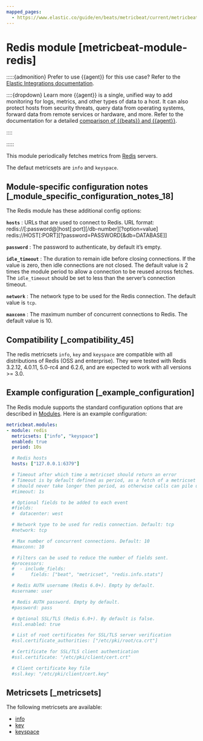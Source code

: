 ```yaml
---
mapped_pages:
  - https://www.elastic.co/guide/en/beats/metricbeat/current/metricbeat-module-redis.html
---
```


# Redis module [metricbeat-module-redis]

:::::{admonition} Prefer to use {{agent}} for this use case?
Refer to the [Elastic Integrations documentation](integration-docs://reference/redis/index.md).

::::{dropdown} Learn more
{{agent}} is a single, unified way to add monitoring for logs, metrics, and other types of data to a host. It can also protect hosts from security threats, query data from operating systems, forward data from remote services or hardware, and more. Refer to the documentation for a detailed [comparison of {{beats}} and {{agent}}](docs-content://reference/fleet/index.md).

::::


:::::


This module periodically fetches metrics from [Redis](http://redis.io/) servers.

The defaut metricsets are `info` and `keyspace`.


## Module-specific configuration notes [_module_specific_configuration_notes_18]

The Redis module has these additional config options:

**`hosts`**
:   URLs that are used to connect to Redis. URL format: redis://[:password@]host[:port][/db-number][?option=value] redis://HOST[:PORT][?password=PASSWORD[&db=DATABASE]]

**`password`**
:   The password to authenticate, by default it’s empty.

**`idle_timeout`**
:   The duration to remain idle before closing connections. If the value is zero, then idle connections are not closed. The default value is 2 times the module period to allow a connection to be reused across fetches. The `idle_timeout` should be set to less than the server’s connection timeout.

**`network`**
:   The network type to be used for the Redis connection. The default value is `tcp`.

**`maxconn`**
:   The maximum number of concurrent connections to Redis. The default value is 10.


## Compatibility [_compatibility_45]

The redis metricsets `info`, `key` and `keyspace` are compatible with all distributions of Redis (OSS and enterprise). They were tested with Redis 3.2.12, 4.0.11, 5.0-rc4 and 6.2.6, and are expected to work with all versions >= 3.0.


## Example configuration [_example_configuration]

The Redis module supports the standard configuration options that are described in [Modules](/reference/metricbeat/configuration-metricbeat.md). Here is an example configuration:

```yaml
metricbeat.modules:
- module: redis
  metricsets: ["info", "keyspace"]
  enabled: true
  period: 10s

  # Redis hosts
  hosts: ["127.0.0.1:6379"]

  # Timeout after which time a metricset should return an error
  # Timeout is by default defined as period, as a fetch of a metricset
  # should never take longer then period, as otherwise calls can pile up.
  #timeout: 1s

  # Optional fields to be added to each event
  #fields:
  #  datacenter: west

  # Network type to be used for redis connection. Default: tcp
  #network: tcp

  # Max number of concurrent connections. Default: 10
  #maxconn: 10

  # Filters can be used to reduce the number of fields sent.
  #processors:
  #  - include_fields:
  #      fields: ["beat", "metricset", "redis.info.stats"]

  # Redis AUTH username (Redis 6.0+). Empty by default.
  #username: user

  # Redis AUTH password. Empty by default.
  #password: pass

  # Optional SSL/TLS (Redis 6.0+). By default is false.
  #ssl.enabled: true

  # List of root certificates for SSL/TLS server verification
  #ssl.certificate_authorities: ["/etc/pki/root/ca.crt"]

  # Certificate for SSL/TLS client authentication
  #ssl.certificate: "/etc/pki/client/cert.crt"

  # Client certificate key file
  #ssl.key: "/etc/pki/client/cert.key"
```


## Metricsets [_metricsets]

The following metricsets are available:

* [info](/reference/metricbeat/metricbeat-metricset-redis-info.md)
* [key](/reference/metricbeat/metricbeat-metricset-redis-key.md)
* [keyspace](/reference/metricbeat/metricbeat-metricset-redis-keyspace.md)
